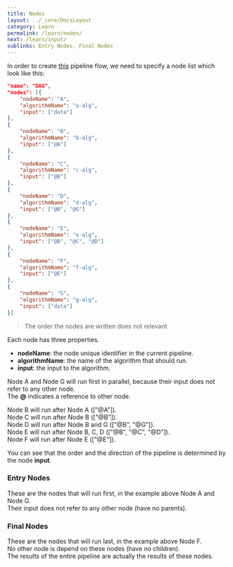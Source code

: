```yaml
---
title: Nodes
layout: ../_core/DocsLayout
category: Learn
permalink: /learn/nodes/
next: /learn/input/
sublinks: Entry Nodes, Final Nodes
---
```


In order to create [this](../../learn/pipelines/) pipeline flow, we need to specify a node list which look like this:

```json
"name": "DAG",
"nodes": [{
    "nodeName": "A",
    "algorithmName": "a-alg",
    "input": ["data"]
},
{
    "nodeName": "B",
    "algorithmName": "b-alg",
    "input": ["@A"]
},
{
    "nodeName": "C",
    "algorithmName": "c-alg",
    "input": ["@B"]
},
{
    "nodeName": "D",
    "algorithmName": "d-alg",
    "input": ["@B", "@G"]
},
{
    "nodeName": "E",
    "algorithmName": "e-alg",
    "input": ["@B", "@C", "@D"]
},
{
    "nodeName": "F",
    "algorithmName": "f-alg",
    "input": ["@E"]
},
{
    "nodeName": "G",
    "algorithmName": "g-alg",
    "input": ["data"]
}]
```

> The order the nodes are written does not relevant

Each node has three properties.  
- **nodeName**: the node unique identifier in the current pipeline.  
- **algorithmName**: the name of the algorithm that should run.  
- **input**: the input to the algorithm.  

Node A and Node G will run first in parallel, because their input does not refer to any other node.  
The **@** indicates a reference to other node.  

Node B will run after Node A (["@A"]).  
Node C will run after Node B (["@B"]).  
Node D will run after Node B and G (["@B", "@G"]).  
Node E will run after Node B, C, D (["@B", "@C", "@D"]).  
Node F will run after Node E (["@E"]).

You can see that the order and the direction of the pipeline is determined by the node **input**.

### Entry Nodes

These are the nodes that will run first, in the example above Node A and Node G.   
Their input does not refer to any other node (have no parents).

### Final Nodes

These are the nodes that will run last, in the example above Node F.   
No other node is depend on these nodes (have no children).  
The results of the entire pipeline are actually the results of these nodes.
